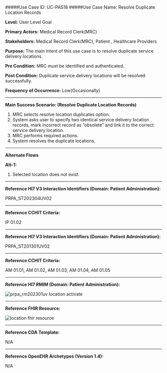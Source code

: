 #####Use Case ID: UC-PAS18
#####Use Case Name: Resolve Duplicate Location Records

**Level:**                     User Level Goal

**Primary Actors:**            Medical Record Clerk(MRC)

**Stakeholders:**              Medical Record Clerk(MRC), Patient , Healthcare Providers

**Purpose:**                   The main intent of this use case is to resolve duplicate service delivery locations.

**Pre Condition:**             MRC must be identified and authenticated.

**Post Condition:**            Duplicate service delivery locations will be resolved successfully.

**Frequency of Occurrence:**   Low(Occasionally)
__________________________________________________________
**Main Success Scenario: (Resolve Duplicate Location Records)**

1. MRC selects resolve location duplicates option.
2. System asks user to specify two identical service delivery location records, mark incorrect record as “obsolete” and link it to the correct service delivery location.
3. MRC performs required actions.
4. System resolves the duplicate locations.

_______________________________________________________________________________
**Alternate Flows** 

**Alt-1:**

1. Selected location does not exist.

________________________________________________________________________
**Reference Hl7 V3 Interaction Identifiers (Domain: Patient Administration):**

PRPA_ST202304UV02
_______________________________________________________________
**Reference CCHIT Criteria:**

IP 01.02

________________________________________________________________________
**Reference Hl7 V3 Interaction Identifiers (Domain: Patient Administration):**

PRPA_ST201301UV02
_______________________________________________________________
**Reference CCHIT Criteria:**

AM 01.01, AM 01.02, AM 01.03, AM 01.04, AM 01.05

_______________________________________________________________
**Reference Hl7 RMIM (Domain: Patient Administration):**

![prpa_rm202301uv location activate](https://f.cloud.github.com/assets/5391320/1295190/b9b5512e-30a6-11e3-919a-38532a33d80f.png)
_______________________________________________________________
**Reference FHIR Resource:**

![location fhir resource](https://f.cloud.github.com/assets/5391320/1295189/b51b8674-30a6-11e3-8883-30c0c9cb1534.png)
_______________________________________________________________
**Reference CDA Template:**

N/A
_______________________________________________________________
**Reference OpenEHR Archetypes (Version 1.4):**

N/A





